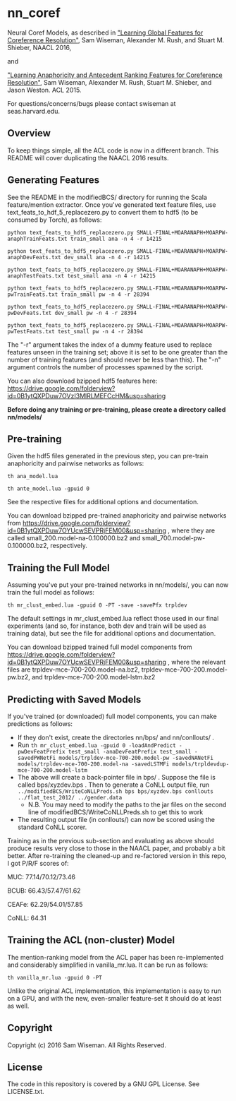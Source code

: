 # nn_coref
Neural Coref Models, as described in 
["Learning Global Features for Coreference Resolution"](http://nlp.seas.harvard.edu/papers/corefmain.pdf), Sam Wiseman, Alexander M. Rush, and Stuart M. Shieber, NAACL 2016,

and

["Learning Anaphoricity and Antecedent Ranking Features for Coreference Resolution"](http://people.seas.harvard.edu/~srush/acl15.pdf), Sam Wiseman, Alexander M. Rush, Stuart M. Shieber, and Jason Weston. ACL 2015.

For questions/concerns/bugs please contact swiseman at seas.harvard.edu.


## Overview
To keep things simple, all the ACL code is now in a different branch. This README will cover duplicating the NAACL 2016 results.

## Generating Features
See the README in the modifiedBCS/ directory for running the Scala feature/mention extractor. Once you've generated text feature files, use text_feats_to_hdf_5_replacezero.py to convert them to hdf5 (to be consumed by Torch), as follows:

```python text_feats_to_hdf5_replacezero.py SMALL-FINAL+MOARANAPH+MOARPW-anaphTrainFeats.txt train_small ana -n 4 -r 14215```

```python text_feats_to_hdf5_replacezero.py SMALL-FINAL+MOARANAPH+MOARPW-anaphDevFeats.txt dev_small ana -n 4 -r 14215```

```python text_feats_to_hdf5_replacezero.py SMALL-FINAL+MOARANAPH+MOARPW-anaphTestFeats.txt test_small ana -n 4 -r 14215```

```python text_feats_to_hdf5_replacezero.py SMALL-FINAL+MOARANAPH+MOARPW-pwTrainFeats.txt train_small pw -n 4 -r 28394```

```python text_feats_to_hdf5_replacezero.py SMALL-FINAL+MOARANAPH+MOARPW-pwDevFeats.txt dev_small pw -n 4 -r 28394```

```python text_feats_to_hdf5_replacezero.py SMALL-FINAL+MOARANAPH+MOARPW-pwTestFeats.txt test_small pw -n 4 -r 28394```

The "-r" argument takes the index of a dummy feature used to replace features unseen in the training set; above it is set to be one greater than the number of training features (and should never be less than this). The "-n" argument controls the number of processes spawned by the script.

You can also download bzipped hdf5 features here: https://drive.google.com/folderview?id=0B1ytQXPDuw7OVzI3MlRLMEFCcHM&usp=sharing 

**Before doing any training or pre-training, please create a directory called nn/models/**

## Pre-training
Given the hdf5 files generated in the previous step, you can pre-train anaphoricity and pairwise networks as follows:

```th ana_model.lua```

```th ante_model.lua -gpuid 0```

See the respective files for additional options and documentation.

You can download bzipped pre-trained anaphoricity and pairwise networks from https://drive.google.com/folderview?id=0B1ytQXPDuw7OYUcwSEVPRjFEM00&usp=sharing , where they are called small_200.model-na-0.100000.bz2 and small_700.model-pw-0.100000.bz2, respectively.

## Training the Full Model
Assuming you've put your pre-trained networks in nn/models/, you can now train the full model as follows:

```th mr_clust_embed.lua -gpuid 0 -PT -save -savePfx trpldev```

The default settings in mr_clust_embed.lua reflect those used in our final experiments (and so, for instance, both dev and train will be used as training data), but see the file for additional options and documentation.

You can download bzipped trained full model components from https://drive.google.com/folderview?id=0B1ytQXPDuw7OYUcwSEVPRjFEM00&usp=sharing , where the relevant files are trpldev-mce-700-200.model-na.bz2, trpldev-mce-700-200.model-pw.bz2, and trpldev-mce-700-200.model-lstm.bz2

## Predicting with Saved Models
If you've trained (or downloaded) full model components, you can make predictions as follows:

- If they don't exist, create the directories nn/bps/ and nn/conllouts/ .
- Run ```th mr_clust_embed.lua -gpuid 0 -loadAndPredict -pwDevFeatPrefix test_small -anaDevFeatPrefix test_small -savedPWNetFi models/trpldev-mce-700-200.model-pw -savedNANetFi models/trpldev-mce-700-200.model-na -savedLSTMFi models/trpldevdup-mce-700-200.model-lstm```
- The above will create a back-pointer file in bps/ . Suppose the file is called bps/xyzdev.bps . Then to generate a CoNLL output file, run ```../modifiedBCS/WriteCoNLLPreds.sh bps bps/xyzdev.bps conllouts ../flat_test_2012/ ../gender.data```
    - N.B. You may need to modify the paths to the jar files on the second line of modifiedBCS/WriteCoNLLPreds.sh to get this to work
- The resulting output file (in conllouts/) can now be scored using the standard CoNLL scorer.

Training as in the previous sub-section and evaluating as above should produce results very close to those in the NAACL paper, and probably a bit better. After re-training the cleaned-up and re-factored version in this repo, I got P/R/F scores of:

MUC: 77.14/70.12/73.46

BCUB: 66.43/57.47/61.62

CEAFe: 62.29/54.01/57.85

CoNLL: 64.31

## Training the ACL (non-cluster) Model
The mention-ranking model from the ACL paper has been re-implemented and considerably simplified in vanilla_mr.lua. It can be run as follows:

```th vanilla_mr.lua -gpuid 0 -PT```

Unlike the original ACL implementation, this implementation is easy to run on a GPU, and with the new, even-smaller feature-set it should do at least as well. 

## Copyright
Copyright (c) 2016 Sam Wiseman. All Rights Reserved.

## License
The code in this repository is covered by a GNU GPL License. See LICENSE.txt.


